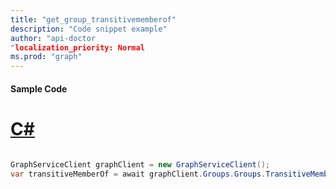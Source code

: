 ```yaml
---
title: "get_group_transitivememberof"
description: "Code snippet example" 
author: "api-doctor
"localization_priority: Normal
ms.prod: "graph"
--- 
```

#### Sample Code
# [C#](#tab/Csharp)

```C#

GraphServiceClient graphClient = new GraphServiceClient();
var transitiveMemberOf = await graphClient.Groups.Groups.TransitiveMemberOf.Request().GetAsync();

```